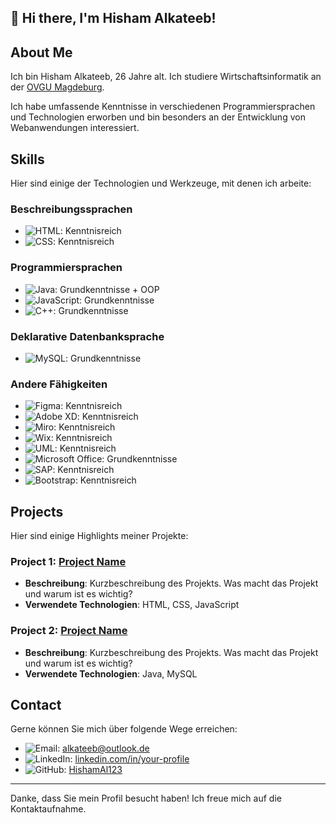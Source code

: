 
## 👋 Hi there, I'm Hisham Alkateeb!

## About Me

Ich bin Hisham Alkateeb, 26 Jahre alt. Ich studiere Wirtschaftsinformatik an der [OVGU Magdeburg](https://www.ovgu.de/).

Ich habe umfassende Kenntnisse in verschiedenen Programmiersprachen und Technologien erworben und bin besonders an der Entwicklung von Webanwendungen interessiert.

## Skills

Hier sind einige der Technologien und Werkzeuge, mit denen ich arbeite:

### Beschreibungssprachen
- ![HTML](https://img.shields.io/badge/-HTML5-E34F26?style=flat-square&logo=html5&logoColor=white): Kenntnisreich
- ![CSS](https://img.shields.io/badge/-CSS3-1572B6?style=flat-square&logo=css3&logoColor=white): Kenntnisreich

### Programmiersprachen
- ![Java](https://img.shields.io/badge/-Java-007396?style=flat-square&logo=java&logoColor=white): Grundkenntnisse + OOP
- ![JavaScript](https://img.shields.io/badge/-JavaScript-F7DF1E?style=flat-square&logo=javascript&logoColor=black): Grundkenntnisse
- ![C++](https://img.shields.io/badge/-C++-00599C?style=flat-square&logo=cplusplus&logoColor=white): Grundkenntnisse

### Deklarative Datenbanksprache
- ![MySQL](https://img.shields.io/badge/-MySQL-4479A1?style=flat-square&logo=mysql&logoColor=white): Grundkenntnisse

### Andere Fähigkeiten
- ![Figma](https://img.shields.io/badge/-Figma-F24E1E?style=flat-square&logo=figma&logoColor=white): Kenntnisreich
- ![Adobe XD](https://img.shields.io/badge/-Adobe%20XD-FF61F6?style=flat-square&logo=adobe-xd&logoColor=white): Kenntnisreich
- ![Miro](https://img.shields.io/badge/-Miro-FFD02F?style=flat-square&logo=miro&logoColor=050036): Kenntnisreich
- ![Wix](https://img.shields.io/badge/-Wix-000000?style=flat-square&logo=wix&logoColor=white): Kenntnisreich
- ![UML](https://img.shields.io/badge/-UML-1B72BE?style=flat-square&logo=uml&logoColor=white): Kenntnisreich
- ![Microsoft Office](https://img.shields.io/badge/-Microsoft%20Office-D83B01?style=flat-square&logo=microsoft-office&logoColor=white): Grundkenntnisse
- ![SAP](https://img.shields.io/badge/-SAP-0FAAFF?style=flat-square&logo=sap&logoColor=white): Kenntnisreich
- ![Bootstrap](https://img.shields.io/badge/-Bootstrap-7952B3?style=flat-square&logo=bootstrap&logoColor=white): Kenntnisreich

## Projects

Hier sind einige Highlights meiner Projekte:

### Project 1: [Project Name](link-to-project)
- **Beschreibung**: Kurzbeschreibung des Projekts. Was macht das Projekt und warum ist es wichtig?
- **Verwendete Technologien**: HTML, CSS, JavaScript

### Project 2: [Project Name](link-to-project)
- **Beschreibung**: Kurzbeschreibung des Projekts. Was macht das Projekt und warum ist es wichtig?
- **Verwendete Technologien**: Java, MySQL

## Contact

Gerne können Sie mich über folgende Wege erreichen:

- ![Email](https://img.shields.io/badge/Email-D14836?style=flat-square&logo=gmail&logoColor=white): [alkateeb@outlook.de](mailto:alkateeb@outlook.de)
- ![LinkedIn](https://img.shields.io/badge/LinkedIn-0077B5?style=flat-square&logo=linkedin&logoColor=white): [linkedin.com/in/your-profile](https://www.linkedin.com/in/hisham-alkateeb-60045429a?lipi=urn%3Ali%3Apage%3Ad_flagship3_profile_view_base_contact_details%3BWEgvzG0ZTwyu%2FSE8gGnzlQ%3D%3D)
- ![GitHub](https://img.shields.io/badge/GitHub-181717?style=flat-square&logo=github&logoColor=white): [HishamAl123](https://github.com/HishamAl123)

---

Danke, dass Sie mein Profil besucht haben! Ich freue mich auf die Kontaktaufnahme.

